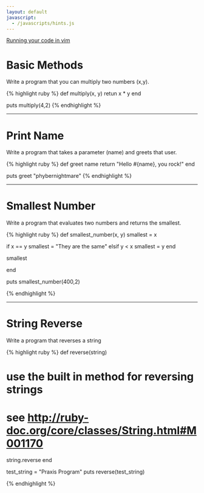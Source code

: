 ```yaml
---
layout: default
javascript:
  - /javascripts/hints.js
---
```

[Running your code in vim](tutorials/vim-code-execution/)

# Basic Methods

Write a program that you can multiply two numbers (x,y).

{% highlight ruby %}
def multiply(x, y)
  retun x * y
end

puts multiply(4,2)
{% endhighlight %}

<hr/>

# Print Name
Write a program that takes a parameter (name) and greets that user.

{% highlight ruby %}
def greet name
  return "Hello #{name}, you rock!"
end

puts greet "phybernightmare"
{% endhighlight %}

<hr/>

# Smallest Number

Write a program that evaluates two numbers and returns the smallest.

{% highlight ruby %}
def smallest_number(x, y)
  smallest = x

  if x == y
    smallest = "They are the same"
  elsif y < x
    smallest = y
  end

  smallest

end

puts smallest_number(400,2)

{% endhighlight %}

<hr/>

# String Reverse

Write a program that reverses a string

{% highlight ruby %}
def reverse(string)
  # use the built in method for reversing strings
  # see http://ruby-doc.org/core/classes/String.html#M001170
  string.reverse
end

test_string = "Praxis Program"
puts reverse(test_string)

{% endhighlight %}


